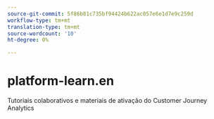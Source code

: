```yaml
---
source-git-commit: 5f86b81c735bf94424b622ac057e6e1d7e9c259d
workflow-type: tm+mt
translation-type: tm+mt
source-wordcount: '10'
ht-degree: 0%

---
```

# platform-learn.en

Tutoriais colaborativos e materiais de ativação do Customer Journey Analytics

